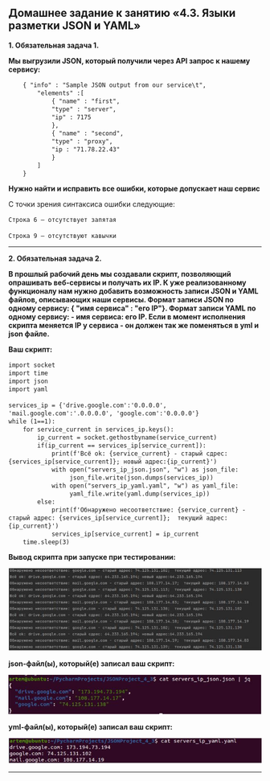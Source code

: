 ## Домашнее задание к занятию «4.3. Языки разметки JSON и YAML»

__1. Обязательная задача 1.__

__Мы выгрузили JSON, который получили через API запрос к нашему сервису:__
```
    { "info" : "Sample JSON output from our service\t",
        "elements" :[
            { "name" : "first",
            "type" : "server",
            "ip" : 7175 
            },
            { "name" : "second",
            "type" : "proxy",
            "ip : "71.78.22.43"
            }
        ]
    }

```
__Нужно найти и исправить все ошибки, которые допускает наш сервис__

С точки зрения синтаксиса ошибки следующие:

    Строка 6 – отсутствует запятая

    Строка 9 – отсутствуют кавычки
________________________ 

__2. Обязательная задача 2.__	

__В прошлый рабочий день мы создавали скрипт, позволяющий опрашивать веб-сервисы и получать их IP. К уже реализованному функционалу нам нужно добавить возможность записи JSON и YAML файлов, описывающих наши сервисы. Формат записи JSON по одному сервису: { "имя сервиса" : "его IP"}. Формат записи YAML по одному сервису: - имя сервиса: его IP. Если в момент исполнения скрипта меняется IP у сервиса - он должен так же поменяться в yml и json файле.__

__Ваш скрипт:__
```
import socket
import time
import json
import yaml

services_ip = {'drive.google.com':'0.0.0.0', 'mail.google.com':'.0.0.0.0', 'google.com':'0.0.0.0'}
while (1==1):
    for service_current in services_ip.keys():
        ip_current = socket.gethostbyname(service_current)
        if(ip_current == services_ip[service_current]):
            print(f'Всё ok: {service_current} - старый сдрес: {services_ip[service_current]}; новый адрес:{ip_current}')
            with open("servers_ip_json.json", "w") as json_file:
                 json_file.write(json.dumps(services_ip))
            with open("servers_ip_yaml.yaml", "w") as yaml_file:
                 yaml_file.write(yaml.dump(services_ip))
        else:
            print(f'Обнаружено несоответствие: {service_current} - старый адрес: {services_ip[service_current]};  текущий адрес: {ip_current}')
            services_ip[service_current] = ip_current
    time.sleep(3)
```

__Вывод скрипта при запуске при тестировании:__

![4_3_1](pictures/4_3_1.JPG)

__json-файл(ы), который(е) записал ваш скрипт:__

![4_3_2](pictures/4_3_2.JPG)

__yml-файл(ы), который(е) записал ваш скрипт:__

![4_3_3](pictures/4_3_3.JPG)
________________________ 
